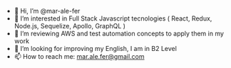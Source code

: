 - 👋 Hi, I’m @mar-ale-fer
- 👀 I’m interested in Full Stack Javascript tecnologies ( React, Redux, Node.js, Sequelize, Apollo, GraphQL )
- 🌱 I’m reviewing AWS and test automation concepts to apply them in my work
- 💞️ I’m looking for improving my English, I am in B2 Level
- 📫 How to reach me: mar.ale.fer@gmail.com
